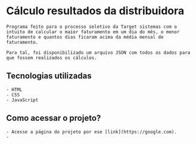# Cálculo resultados da distribuidora

    Programa feito para o processo seletivo da Target sistemas com o intuito de calcular o maior faturamento em um dia do mês, o menor faturamento e quantos dias ficaram acima da média mensal de faturamento.

    Para tal, foi disponibilizado um arquivo JSON com todos os dados para que fossem realizados os cálculos.

## Tecnologias utilizadas

    - HTML
    - CSS
    - JavaScript

## Como acessar o projeto?

    - Acesse a página do projeto por ese [link](https://google.com).
    -
